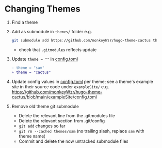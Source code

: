 # Changing Themes

1. Find a theme
1. Add as submodule in `themes/` folder e.g.
    ```sh
    git submodule add https://github.com/monkeyWzr/hugo-theme-cactus themes/cactus
    ```

    - check that `.gitmodules` reflects update
1. Update `theme = ""` in [config.toml](../config.toml)
    ```diff
    - theme = "sam"
    + theme = "cactus"
    ```
1. Update config values in [config.toml](../config.toml) per theme; see a theme's example site in their source code under `exampleSite/`  e.g. <https://github.com/monkeyWzr/hugo-theme-cactus/blob/main/exampleSite/config.toml>
1. Remove old theme git submodule
    - Delete the relevant line from the .gitmodules file
    - Delete the relevant section from .git/config
    - `git add` changes so far
    - `git rm --cached themes/sam` (no trailing slash, replace `sam` with theme name)
    - Commit and delete the now untracked submodule files
